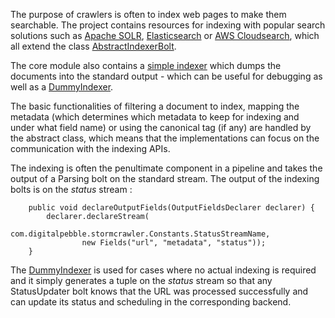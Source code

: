 The purpose of crawlers is often to index web pages to make them searchable. The project contains resources for indexing with popular search solutions such as [Apache SOLR](https://github.com/DigitalPebble/storm-crawler/blob/master/external/solr/src/main/java/com/digitalpebble/stormcrawler/solr/bolt/IndexerBolt.java),  [Elasticsearch](https://github.com/DigitalPebble/storm-crawler/blob/master/external/elasticsearch/src/main/java/com/digitalpebble/stormcrawler/elasticsearch/bolt/IndexerBolt.java) or [AWS Cloudsearch](https://github.com/DigitalPebble/storm-crawler/blob/master/external/aws/src/main/java/com/digitalpebble/stormcrawler/aws/bolt/CloudSearchIndexerBolt.java), which all extend the class [AbstractIndexerBolt](https://github.com/DigitalPebble/storm-crawler/blob/master/core/src/main/java/com/digitalpebble/stormcrawler/indexing/AbstractIndexerBolt.java).

The core module also contains a [simple indexer](https://github.com/DigitalPebble/storm-crawler/blob/master/core/src/main/java/com/digitalpebble/stormcrawler/indexing/StdOutIndexer.java) which dumps the documents into the standard output - which can be useful for debugging as well as a [DummyIndexer](https://github.com/DigitalPebble/storm-crawler/blob/master/core/src/main/java/com/digitalpebble/stormcrawler/indexing/DummyIndexer.java).

The basic functionalities of filtering a document to index, mapping the metadata (which determines which metadata to keep for indexing and under what field name) or using the canonical tag (if any) are handled by the abstract class, which means that the implementations can focus on the communication with the indexing APIs.

The indexing is often the penultimate component in a pipeline and takes the output of a Parsing bolt on the standard stream. The output of the indexing bolts is on the _status_ stream \:

```
    public void declareOutputFields(OutputFieldsDeclarer declarer) {
        declarer.declareStream(
                com.digitalpebble.stormcrawler.Constants.StatusStreamName,
                new Fields("url", "metadata", "status"));
    }
```

The [DummyIndexer](https://github.com/DigitalPebble/storm-crawler/blob/master/core/src/main/java/com/digitalpebble/stormcrawler/indexing/DummyIndexer.java) is used for cases where no actual indexing is required and it simply generates a tuple on the _status_ stream so that any StatusUpdater bolt knows that the URL was processed successfully and can update its status and scheduling in the corresponding backend. 